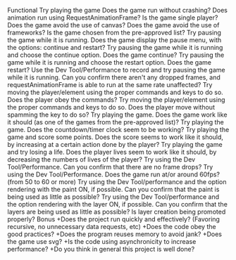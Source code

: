 Functional
Try playing the game
Does the game run without crashing?
Does animation run using RequestAnimationFrame?
Is the game single player?
Does the game avoid the use of canvas?
Does the game avoid the use of frameworks?
Is the game chosen from the pre-approved list?
Try pausing the game while it is running.
Does the game display the pause menu, with the options: continue and restart?
Try pausing the game while it is running and choose the continue option.
Does the game continue?
Try pausing the game while it is running and choose the restart option.
Does the game restart?
Use the Dev Tool/Performance to record and try pausing the game while it is running.
Can you confirm there aren't any dropped frames, and requestAnimationFrame is able to run at the same rate unaffected?
Try moving the player/element using the proper commands and keys to do so.
Does the player obey the commands?
Try moving the player/element using the proper commands and keys to do so.
Does the player move without spamming the key to do so?
Try playing the game.
Does the game work like it should (as one of the games from the pre-approved list)?
Try playing the game.
Does the countdown/timer clock seem to be working?
Try playing the game and score some points.
Does the score seems to work like it should, by increasing at a certain action done by the player?
Try playing the game and try losing a life.
Does the player lives seem to work like it should, by decreasing the numbers of lives of the player?
Try using the Dev Tool/Performance.
Can you confirm that there are no frame drops?
Try using the Dev Tool/Performance.
Does the game run at/or around 60fps? (from 50 to 60 or more)
Try using the Dev Tool/performance and the option rendering with the paint ON, if possible.
Can you confirm that the paint is being used as little as possible?
Try using the Dev Tool/performance and the option rendering with the layer ON, if possible.
Can you confirm that the layers are being used as little as possible?
Is layer creation being promoted properly?
Bonus
+Does the project run quickly and effectively? (Favoring recursive, no unnecessary data requests, etc)
+Does the code obey the good practices?
+Does the program reuses memory to avoid jank?
+Does the game use svg?
+Is the code using asynchronicity to increase performance?
+Do you think in general this project is well done?